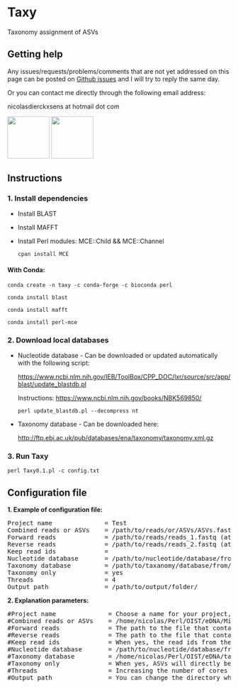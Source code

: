 # Taxy
Taxonomy assignment of ASVs

## Getting help

Any issues/requests/problems/comments that are not yet addressed on this page can be posted on [Github issues](https://github.com/ndierckx/Taxy/issues) and I will try to reply the same day.

Or you can contact me directly through the following email address:

nicolasdierckxsens at hotmail dot com 

<a href="https://groups.oist.jp/macc" target="_blank"><img border="0" src="https://pbs.twimg.com/profile_images/1172654211579990018/LuQCVXkn_400x400.jpg" width=auto height="95" ></a> 
<a href="https://groups.oist.jp/macc" target="_blank"><img border="0" src="https://upload.wikimedia.org/wikipedia/commons/e/ef/OIST_logo.png" width=auto height="95" ></a> 

## Instructions

### 1. Install dependencies

- Install BLAST
- Install MAFFT
- Install Perl modules: MCE::Child && MCE::Channel
  
  <code>cpan install MCE</code>

#### With Conda:

<code>conda create -n taxy -c conda-forge -c bioconda perl</code>

<code>conda install blast</code>

<code>conda install mafft</code>

<code>conda install perl-mce</code>



### 2. Download local databases

- Nucleotide database - Can be downloaded or updated automatically with the following script: 

  https://www.ncbi.nlm.nih.gov/IEB/ToolBox/CPP_DOC/lxr/source/src/app/blast/update_blastdb.pl

  Instructions: https://www.ncbi.nlm.nih.gov/books/NBK569850/

  <code>perl update_blastdb.pl --decompress nt</code>

- Taxonomy database - Can be downloaded here: 

  http://ftp.ebi.ac.uk/pub/databases/ena/taxonomy/taxonomy.xml.gz


### 3. Run Taxy

<code>perl Taxy0.1.pl -c config.txt</code>

  
## Configuration file

**1. Example of configuration file:**
<pre>
Project name              = Test
Combined reads or ASVs    = /path/to/reads/or/ASVs/ASVs.fasta
Forward reads             = /path/to/reads/reads_1.fastq (at the moment only the ASV option is available)
Reverse reads             = /path/to/reads/reads_2.fastq (at the moment only the ASV option is available)
Keep read ids             = 
Nucleotide database       = /path/to/nucleotide/database/from/NCBI/nt
Taxonomy database         = /path/to/taxanomy/database/from/NCBI/taxonomy.xml
Taxonomy only             = yes
Threads                   = 4
Output path               = /path/to/output/folder/
</pre>

**2. Explanation parameters:**
<pre>
#Project name              = Choose a name for your project, it will be used for the output files.
#Combined reads or ASVs    = /home/nicolas/Perl/OIST/eDNA/Michael/NC_asv_table.fasta
#Forward reads             = The path to the file that contains the forward reads (not necessary when there is a Combined or ASV file)
#Reverse reads             = The path to the file that contains the reverse reads (not necessary when there is a Combined or ASV file)
#Keep read ids             = When yes, the read ids from the fasta or fastq files are used in the output files, otherwise they will be changed to numbers (yes/no)
#Nucleotide database       = /path/to/nucleotide/database/from/NCBI/nt (https://www.ncbi.nlm.nih.gov/IEB/ToolBox/CPP_DOC/lxr/source/src/app/blast/update_blastdb.pl) (Other databeses with the same structure can also be used)
#Taxonomy database         = /home/nicolas/Perl/OIST/eDNA/taxonomy.xml (http://ftp.ebi.ac.uk/pub/databases/ena/taxonomy/taxonomy.xml.gz)
#Taxonomy only             = When yes, ASVs will directly be used for taxonomy assignment without prior clustering. (yes/no)
#Threads                   = Increasing the number of cores will speed up the runtime.
#Output path               = You can change the directory where all the output files wil be stored.
</pre>
</html>

